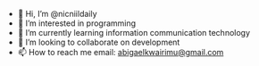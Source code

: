 - 👋 Hi, I’m @nicniildaily
- 👀 I’m interested in programming 
- 🌱 I’m currently learning information communication technology 
- 💞️ I’m looking to collaborate on development 
- 📫 How to reach me email: abigaelkwairimu@gmail.com

<!---
nicniildaily/nicniildaily is a ✨ special ✨ repository because its `README.md` (this file) appears on your GitHub profile.
You can click the Preview link to take a look at your changes.
--->
